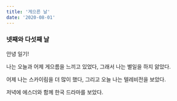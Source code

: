 ```yaml
---
title: '게으른 날'
date: '2020-08-01'
---
```


### 넷째와 다섯째 날

안녕 일기!

나는 오늘과 어제 게으름을 느끼고 있었다, 그래서 나는 별일을 하지 앓았다.

어제 나는 스카이림을 더 많이 했다, 그리고 오늘 나는 텔레비전을 보았다.

저녁에 에스더와 함께 한국 드라마를 보았다.